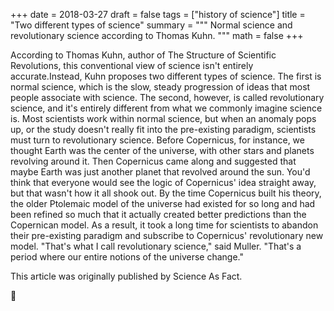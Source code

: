 +++
date = 2018-03-27
draft = false
tags = ["history of science"]
title = "Two different types of science"
summary = """
Normal science and revolutionary science according to Thomas Kuhn.
"""
math = false
+++

According to Thomas Kuhn, author of The Structure of Scientific Revolutions, this conventional view of science isn't entirely accurate.Instead, Kuhn proposes two different types of science. The first is normal science, which is the slow, steady progression of ideas that most people associate with science. The second, however, is called revolutionary science, and it's entirely different from what we commonly imagine science is. Most scientists work within normal science, but when an anomaly pops up, or the study doesn't really fit into the pre-existing paradigm, scientists must turn to revolutionary science. 
Before Copernicus, for instance, we thought Earth was the center of the universe, with other stars and planets revolving around it. Then Copernicus came along and suggested that maybe Earth was just another planet that revolved around the sun. You'd think that everyone would see the logic of Copernicus' idea straight away, but that wasn't how it all shook out. By the time Copernicus built his theory, the older Ptolemaic model of the universe had existed for so long and had been refined so much that it actually created better predictions than the Copernican model. As a result, it took a long time for scientists to abandon their pre-existing paradigm and subscribe to Copernicus' revolutionary new model. "That's what I call revolutionary science," said Muller. "That's a period where our entire notions of the universe change."

This article was originally published by Science As Fact.

 :date:
